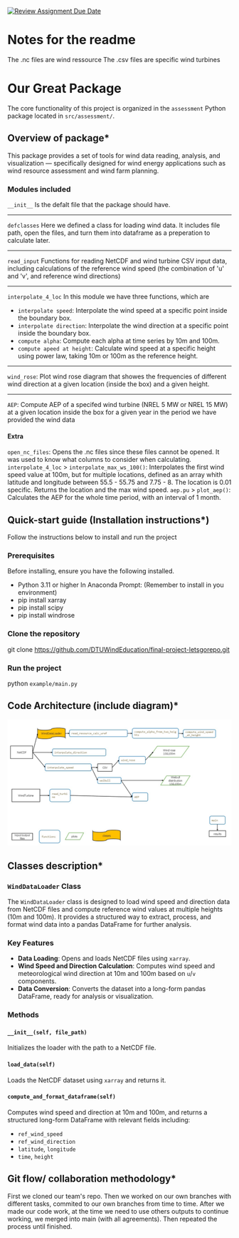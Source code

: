[![Review Assignment Due Date](https://classroom.github.com/assets/deadline-readme-button-22041afd0340ce965d47ae6ef1cefeee28c7c493a6346c4f15d667ab976d596c.svg)](https://classroom.github.com/a/zjSXGKeR)

# Notes for the readme

The .nc files are wind ressource
The .csv files are specific wind turbines

# Our Great Package

The core functionality of this project is organized in the `assessment` Python package located in `src/assessment/`.

## Overview of package*

This package provides a set of tools for wind data reading, analysis, and visualization — specifically designed for wind energy applications such as wind resource assessment and wind farm planning.

### Modules included

`__init__`
Is the defalt file that the package should have.

---

`defclasses`
Here we defined a class for loading wind data. It includes file path, open the files, and turn them into dataframe as a preperation to calculate later.

---

`read_input`
Functions for reading NetCDF and wind turbine CSV input data, including calculations of the reference wind speed (the combination of 'u' and 'v', and reference wind directions)

---

`interpolate_4_loc`
In this module we have three functions, which are 
- `interpolate speed`: Interpolate the wind speed at a specific point inside the boundary box.
- `interpolate direction`: Interpolate the wind direction at a specific point inside the boundary box.
- `compute alpha`: Compute each alpha at time series by 10m and 100m.
- `compute apeed at height`: Calculate wind speed at a specific height using power law, taking 10m or 100m as the reference height.

---

`wind_rose`: Plot wind rose diagram that showes the frequencies of different wind direction at a given location (inside the box) and a given height.

---

`AEP`: Compute AEP of a specifed wind turbine (NREL 5 MW or NREL 15 MW) at a given location inside the box for a given year in the period we have provided the wind data

#### Extra

`open_nc_files`:
    Opens the .nc files since these files cannot be opened. It was used to know what columns to consider when calculating. 
`interpolate_4_loc` > `interpolate_max_ws_100()`:
    Interpolates the first wind speed value at 100m, but for multiple locations, defined as an array whith latitude and longitude between 55.5 - 55.75 and 7.75 - 8.
    The location is 0.01 specific. 
    Returns the location and the max wind speed.
`aep.pu` > `plot_aep()`:
    Calculates the AEP for the whole time period, with an interval of 1 month.

## Quick-start guide (Installation instructions*)

Follow the instructions below to install and run the project

### Prerequisites

Before installing, ensure you have the following installed.
- Python 3.11 or higher
In Anaconda Prompt: (Remember to install in you environment)
- pip install xarray
- pip install scipy
- pip install windrose

### Clone the repository

git clone https://github.com/DTUWindEducation/final-project-letsgorepo.git

### Run the project

python `example/main.py`

## Code Architecture (include diagram)*

![Program_architecture](Program_architecture.jpeg)

<div style="font-style: italic; text-align: center;">

</div>

## Classes description*

### `WindDataLoader` Class

The `WindDataLoader` class is designed to load wind speed and direction data from NetCDF files and compute reference wind values at multiple heights (10m and 100m). It provides a structured way to extract, process, and format wind data into a pandas DataFrame for further analysis.

### Key Features

- **Data Loading**: Opens and loads NetCDF files using `xarray`.
- **Wind Speed and Direction Calculation**: Computes wind speed and meteorological wind direction at 10m and 100m based on `u`/`v` components.
- **Data Conversion**: Converts the dataset into a long-form pandas DataFrame, ready for analysis or visualization.

### Methods

#### `__init__(self, file_path)`
Initializes the loader with the path to a NetCDF file.

#### `load_data(self)`
Loads the NetCDF dataset using `xarray` and returns it.

#### `compute_and_format_dataframe(self)`
Computes wind speed and direction at 10m and 100m, and returns a structured long-form DataFrame with relevant fields including:
- `ref_wind_speed`
- `ref_wind_direction`
- `latitude`, `longitude`
- `time`, `height`

## Git flow/ collaboration methodology*

First we cloned our team's repo. Then we worked on our own branches with different tasks, commited to our own branches from time to time. After we made our code work, at the time we need to use others outputs to continue working, we merged into main (with all agreements). Then repeated the process until finished.
